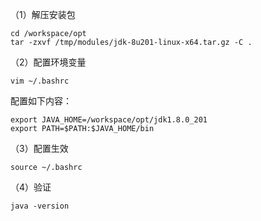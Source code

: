 （1）解压安装包

```shell
cd /workspace/opt
tar -zxvf /tmp/modules/jdk-8u201-linux-x64.tar.gz -C .
```

（2）配置环境变量

```shell
vim ~/.bashrc
```

配置如下内容：

```shell
export JAVA_HOME=/workspace/opt/jdk1.8.0_201
export PATH=$PATH:$JAVA_HOME/bin
```

（3）配置生效

```shell
source ~/.bashrc
```

（4）验证

```shell
java -version
```

